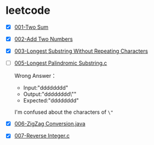 # leetcode
- [x] [001-Two Sum](https://github.com/thelastto/leetcode/blob/master/001-Two%20Sum.c)

- [x] [002-Add Two Numbers](https://github.com/thelastto/leetcode/blob/master/002-Add%20Two%20Numbers.c)

- [x] [003-Longest Substring Without Repeating Characters](https://github.com/thelastto/leetcode/blob/master/003-Longest%20Substring%20Without%20Repeating%20Characters.c)

- [ ] [005-Longest Palindromic Substring.c](https://github.com/thelastto/leetcode/blob/master/005-Longest%20Palindromic%20Substring.c)

  Wrong Answer：

  - Input:"dddddddd"
  - Output:"dddddddd\\""
  - Expected:"dddddddd"

  I'm confused about the characters of `\"`

- [x] [006-ZigZag Conversion.java](https://github.com/thelastto/leetcode/blob/master/006-ZigZag%20Conversion.java)

- [x] [007-Reverse Integer.c](https://github.com/thelastto/leetcode/blob/master/007-Reverse%20Integer.c)

